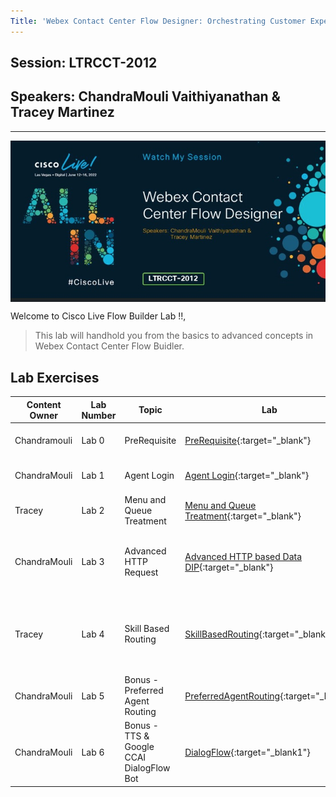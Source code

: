 ```yaml
---
Title: 'Webex Contact Center Flow Designer: Orchestrating Customer Experiences'
---
```


## Session: LTRCCT-2012

## Speakers: ChandraMouli Vaithiyanathan & Tracey Martinez

---

<img align="middle" src="Images/Home.jpg" width="1000" />

Welcome to Cisco Live Flow Builder Lab !!,

> This lab will handhold you from the basics to advanced concepts in Webex
> Contact Center Flow Buidler.

## Lab Exercises

| Content Owner | Lab Number | Topic                                    | Lab                                                        |Objective                                      |
| ------------- | ---------- | ---------------------------------------- | ---------------------------------------------------------- | --------------------------------------------------------------------- |
| Chandramouli  | Lab 0      | PreRequisite                             | [PreRequisite](Lab0.md){:target="\_blank"}                 | Hear Welcome Prompt     |                                              |
| ChandraMouli  | Lab 1      | Agent Login                              | [Agent Login](Lab1.md){:target="\_blank"}                  | Call is Queued to Agent    |                                           |
| Tracey        | Lab 2      | Menu and Queue Treatment                 | [Menu and Queue Treatment](Lab2.md){:target="\_blank"}     | Caller is given menu and opt out    |                                  | options |
| ChandraMouli  | Lab 3      | Advanced HTTP Request                    | [Advanced HTTP based Data DIP](Lab3.md){:target="\_blank"} | Pull Customer information dynamically and present it to Agent Desktop |
| Tracey        | Lab 4      | Skill Based Routing                      | [SkillBasedRouting](Lab4.md){:target="\_blank"}            | Offer premium services using Advanced Skill Based routing      |       |
| ChandraMouli  | Lab 5      | Bonus - Preferred Agent Routing          | [PreferredAgentRouting](Lab5.md){:target="\_blank"}        | Preferred/Last Agent Routing        |                                  |
| ChandraMouli  | Lab 6      | Bonus - TTS & Google CCAI DialogFlow Bot | [DialogFlow](Lab6.md){:target="\_blank1"}                  | TripPlanner BOT using Google CCAI       |                              |
